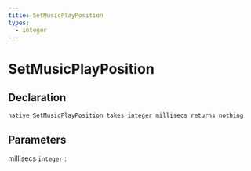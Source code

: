```yaml
---
title: SetMusicPlayPosition
types:
  - integer
---
```


# SetMusicPlayPosition

## Declaration

```jass
native SetMusicPlayPosition takes integer millisecs returns nothing
```

## Parameters
millisecs `integer`
: 
